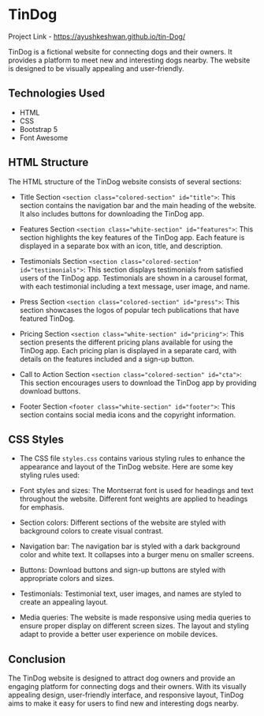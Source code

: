 
# TinDog
Project Link - https://ayushkeshwan.github.io/tin-Dog/

TinDog is a fictional website for connecting dogs and their owners. It provides a platform to meet new and interesting dogs nearby. The website is designed to be visually appealing and user-friendly.




## Technologies Used

- HTML
- CSS
- Bootstrap 5
- Font Awesome

## HTML Structure

The HTML structure of the TinDog website consists of several sections:


- Title Section `<section class="colored-section" id="title">`: This section contains the navigation bar and the main heading of the website. It also includes buttons for downloading the TinDog app.

- Features Section `<section class="white-section" id="features">`: This section highlights the key features of the TinDog app. Each feature is displayed in a separate box with an icon, title, and description.

- Testimonials Section `<section class="colored-section" id="testimonials">`: This section displays testimonials from satisfied users of the TinDog app. Testimonials are shown in a carousel format, with each testimonial including a text message, user image, and name.

- Press Section `<section class="colored-section" id="press">`: This section showcases the logos of popular tech publications that have featured TinDog.

- Pricing Section `<section class="white-section" id="pricing">`: This section presents the different pricing plans available for using the TinDog app. Each pricing plan is displayed in a separate card, with details on the features included and a sign-up button.

- Call to Action Section `<section class="colored-section" id="cta">`: This section encourages users to download the TinDog app by providing download buttons.

- Footer Section `<footer class="white-section" id="footer">`: This section contains social media icons and the copyright information.
## CSS Styles

- The CSS file `styles.css` contains various styling rules to enhance the appearance and layout of the TinDog website. Here are some key styling rules used:

- Font styles and sizes: The Montserrat font is used for headings and text throughout the website. Different font weights are applied to headings for emphasis.

- Section colors: Different sections of the website are styled with background colors to create visual contrast.

- Navigation bar: The navigation bar is styled with a dark background color and white text. It collapses into a burger menu on smaller screens.

- Buttons: Download buttons and sign-up buttons are styled with appropriate colors and sizes.

- Testimonials: Testimonial text, user images, and names are styled to create an appealing layout.

- Media queries: The website is made responsive using media queries to ensure proper display on different screen sizes. The layout and styling adapt to provide a better user experience on mobile devices.
## Conclusion

The TinDog website is designed to attract dog owners and provide an engaging platform for connecting dogs and their owners. With its visually appealing design, user-friendly interface, and responsive layout, TinDog aims to make it easy for users to find new and interesting dogs nearby.
